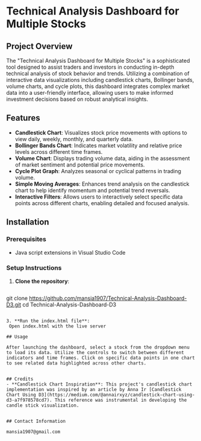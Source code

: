 
# Technical Analysis Dashboard for Multiple Stocks

## Project Overview

The "Technical Analysis Dashboard for Multiple Stocks" is a sophisticated tool designed to assist traders and investors in conducting in-depth technical analysis of stock behavior and trends. Utilizing a combination of interactive data visualizations including candlestick charts, Bollinger bands, volume charts, and cycle plots, this dashboard integrates complex market data into a user-friendly interface, allowing users to make informed investment decisions based on robust analytical insights.

## Features

- **Candlestick Chart**: Visualizes stock price movements with options to view daily, weekly, monthly, and quarterly data.
- **Bollinger Bands Chart**: Indicates market volatility and relative price levels across different time frames.
- **Volume Chart**: Displays trading volume data, aiding in the assessment of market sentiment and potential price movements.
- **Cycle Plot Graph**: Analyzes seasonal or cyclical patterns in trading volume.
- **Simple Moving Averages**: Enhances trend analysis on the candlestick chart to help identify momentum and potential trend reversals.
- **Interactive Filters**: Allows users to interactively select specific data points across different charts, enabling detailed and focused analysis.

## Installation

### Prerequisites

- Java script extensions in Visual Studio Code

### Setup Instructions

1. **Clone the repository**:
   ```bash
  git clone https://github.com/mansia1907/Technical-Analysis-Dashboard-D3.git
  cd Technical-Analysis-Dashboard-D3
  ```

3. **Run the index.html file**:
   Open index.html with the live server
  
## Usage

After launching the dashboard, select a stock from the dropdown menu to load its data. Utilize the controls to switch between different indicators and time frames. Click on specific data points in one chart to see related data highlighted across other charts.


## Credits
- **Candlestick Chart Inspiration**: This project's candlestick chart implementation was inspired by an article by Anna Ir [Candlestick Chart Using D3](https://medium.com/@annairxyz/candlestick-chart-using-d3-a7f978578cd7). This reference was instrumental in developing the candle stick visualization.


## Contact Information

mansia1907@gmail.com
